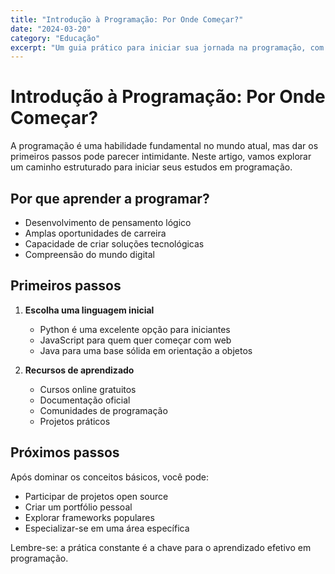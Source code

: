 ```yaml
---
title: "Introdução à Programação: Por Onde Começar?"
date: "2024-03-20"
category: "Educação"
excerpt: "Um guia prático para iniciar sua jornada na programação, com dicas e recursos essenciais."
---
```


# Introdução à Programação: Por Onde Começar?

A programação é uma habilidade fundamental no mundo atual, mas dar os primeiros passos pode parecer intimidante. Neste artigo, vamos explorar um caminho estruturado para iniciar seus estudos em programação.

## Por que aprender a programar?

- Desenvolvimento de pensamento lógico
- Amplas oportunidades de carreira
- Capacidade de criar soluções tecnológicas
- Compreensão do mundo digital

## Primeiros passos

1. **Escolha uma linguagem inicial**
   - Python é uma excelente opção para iniciantes
   - JavaScript para quem quer começar com web
   - Java para uma base sólida em orientação a objetos

2. **Recursos de aprendizado**
   - Cursos online gratuitos
   - Documentação oficial
   - Comunidades de programação
   - Projetos práticos

## Próximos passos

Após dominar os conceitos básicos, você pode:
- Participar de projetos open source
- Criar um portfólio pessoal
- Explorar frameworks populares
- Especializar-se em uma área específica

Lembre-se: a prática constante é a chave para o aprendizado efetivo em programação.